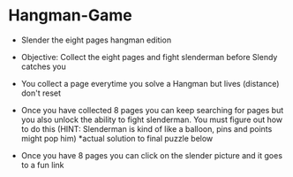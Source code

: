 # Hangman-Game
* Slender the eight pages hangman edition
* Objective: Collect the eight pages and fight slenderman before Slendy catches you
* You collect a page everytime you solve a Hangman but lives (distance) don't reset
* Once you have collected 8 pages you can keep searching for pages but you also unlock the ability to fight slenderman. You must figure out how to do this (HINT: Slenderman is kind of like a balloon, pins and points might pop him)
*actual solution to final puzzle below





























































































* Once you have 8 pages you can click on the slender picture and it goes to a fun link